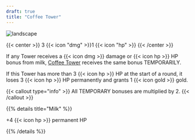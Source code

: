 ```yaml
---
draft: true
title: "Coffee Tower"
---
```


![landscape](/images/towers/towerS_33.png)

{{< center >}}
3 {{< icon "dmg" >}}1 {{< icon "hp" >}}
{{< /center >}}

If any Tower receives a {{< icon dmg >}} damage or {{< icon hp >}} HP bonus from milk, [Coffee Tower](/towers/coffee-tower) receives the same bonus TEMPORARILY.

If this Tower has more than 3 {{< icon hp >}} HP at the start of a round, it loses 3 {{< icon hp >}} HP permanently and grants 1 {{< icon gold >}} gold.

{{< callout type="info" >}}
All TEMPORARY bonuses are multiplied by 2.
{{< /callout >}}

{{% details title="Milk" %}}

+4 {{< icon hp >}} permanent HP

{{% /details %}}